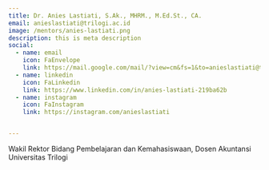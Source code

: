 ```yaml
---
title: Dr. Anies Lastiati, S.Ak., MHRM., M.Ed.St., CA.
email: anieslastiati@trilogi.ac.id
image: /mentors/anies-lastiati.png
description: this is meta description
social:
  - name: email
    icon: FaEnvelope
    link: https://mail.google.com/mail/?view=cm&fs=1&to=anieslastiati@trilogi.ac.id\
  - name: linkedin
    icon: FaLinkedin
    link: https://www.linkedin.com/in/anies-lastiati-219ba62b
  - name: instagram
    icon: FaInstagram
    link: https://instagram.com/anieslastiati


---
```


Wakil Rektor Bidang Pembelajaran dan Kemahasiswaan, Dosen Akuntansi Universitas Trilogi